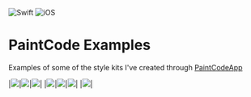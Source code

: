 ![Swift](https://img.shields.io/badge/Swift-5.0-orange) ![iOS](https://img.shields.io/badge/iOS-12.0-orange)

#  PaintCode Examples

Examples of some of the style kits I've created through [PaintCodeApp](https://www.paintcodeapp.com) 

|![](Snapshots/Stars.gif)|![](Snapshots/Battery.gif)|![](Snapshots/InfinateWait.gif)|
|![](Snapshots/DialPad01.gif)|![](Snapshots/DialPad02.gif)|![](Snapshots/DialPad03.gif)|
|![](Snapshots/SpitImages.png)|
